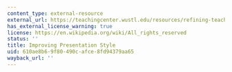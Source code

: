 ```yaml
---
content_type: external-resource
external_url: https://teachingcenter.wustl.edu/resources/refining-teaching-methods/improving-presentation-style/
has_external_license_warning: true
license: https://en.wikipedia.org/wiki/All_rights_reserved
status: ''
title: Improving Presentation Style
uid: 610ae8b6-9f80-490c-afce-8fd94379aa65
wayback_url: ''
---
```


